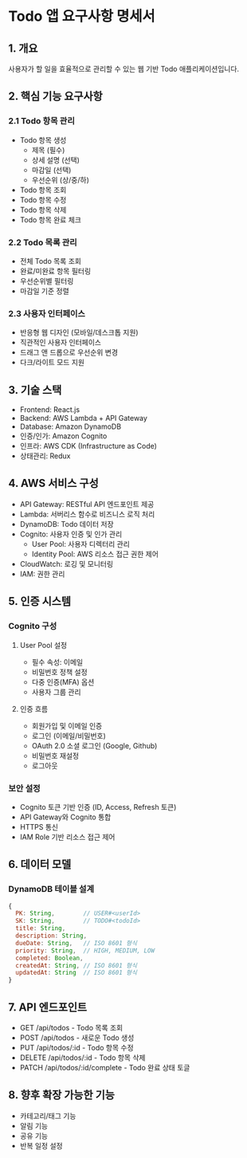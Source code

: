 # Todo 앱 요구사항 명세서

## 1. 개요
사용자가 할 일을 효율적으로 관리할 수 있는 웹 기반 Todo 애플리케이션입니다.

## 2. 핵심 기능 요구사항

### 2.1 Todo 항목 관리
- Todo 항목 생성
  - 제목 (필수)
  - 상세 설명 (선택)
  - 마감일 (선택)
  - 우선순위 (상/중/하)
- Todo 항목 조회
- Todo 항목 수정
- Todo 항목 삭제
- Todo 항목 완료 체크

### 2.2 Todo 목록 관리
- 전체 Todo 목록 조회
- 완료/미완료 항목 필터링
- 우선순위별 필터링
- 마감일 기준 정렬

### 2.3 사용자 인터페이스
- 반응형 웹 디자인 (모바일/데스크톱 지원)
- 직관적인 사용자 인터페이스
- 드래그 앤 드롭으로 우선순위 변경
- 다크/라이트 모드 지원

## 3. 기술 스택
- Frontend: React.js
- Backend: AWS Lambda + API Gateway
- Database: Amazon DynamoDB
- 인증/인가: Amazon Cognito
- 인프라: AWS CDK (Infrastructure as Code)
- 상태관리: Redux

## 4. AWS 서비스 구성
- API Gateway: RESTful API 엔드포인트 제공
- Lambda: 서버리스 함수로 비즈니스 로직 처리
- DynamoDB: Todo 데이터 저장
- Cognito: 사용자 인증 및 인가 관리
  - User Pool: 사용자 디렉터리 관리
  - Identity Pool: AWS 리소스 접근 권한 제어
- CloudWatch: 로깅 및 모니터링
- IAM: 권한 관리

## 5. 인증 시스템
### Cognito 구성
1. User Pool 설정
   - 필수 속성: 이메일
   - 비밀번호 정책 설정
   - 다중 인증(MFA) 옵션
   - 사용자 그룹 관리

2. 인증 흐름
   - 회원가입 및 이메일 인증
   - 로그인 (이메일/비밀번호)
   - OAuth 2.0 소셜 로그인 (Google, Github)
   - 비밀번호 재설정
   - 로그아웃

### 보안 설정
- Cognito 토큰 기반 인증 (ID, Access, Refresh 토큰)
- API Gateway와 Cognito 통합
- HTTPS 통신
- IAM Role 기반 리소스 접근 제어

## 6. 데이터 모델

### DynamoDB 테이블 설계
```javascript
{
  PK: String,        // USER#<userId>
  SK: String,        // TODO#<todoId>
  title: String,
  description: String,
  dueDate: String,   // ISO 8601 형식
  priority: String,  // HIGH, MEDIUM, LOW
  completed: Boolean,
  createdAt: String, // ISO 8601 형식
  updatedAt: String  // ISO 8601 형식
}
```

## 7. API 엔드포인트
- GET /api/todos - Todo 목록 조회
- POST /api/todos - 새로운 Todo 생성
- PUT /api/todos/:id - Todo 항목 수정
- DELETE /api/todos/:id - Todo 항목 삭제
- PATCH /api/todos/:id/complete - Todo 완료 상태 토글

## 8. 향후 확장 가능한 기능
- 카테고리/태그 기능
- 알림 기능
- 공유 기능
- 반복 일정 설정
